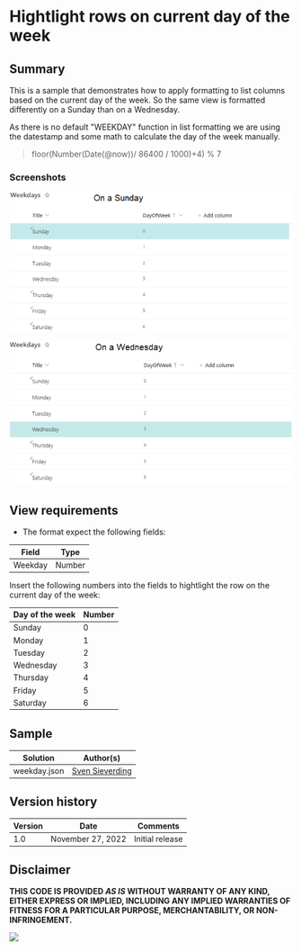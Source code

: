 # Hightlight rows on current day of the week

## Summary
This is a sample that demonstrates how to apply formatting to list columns based on the current day of the week.
So the same view is formatted differently on a Sunday than on a Wednesday.

As there is no default "WEEKDAY" function in list formatting we are using the datestamp and some math to calculate the day of the week manually.

> floor(Number(Date(@now))/ 86400 / 1000)+4) % 7


### Screenshots

![On a Sunday](./assets/Sunday.png)

![On a Wednesday](./assets/Wednesday.png)


## View requirements
- The format expect the following fields:

Field |Type
--------|---------
Weekday | Number

Insert the following numbers into the fields to hightlight the row on the current day of the week:

Day of the week |Number
--------|---------
Sunday | 0
Monday | 1
Tuesday | 2
Wednesday | 3
Thursday | 4
Friday | 5
Saturday | 6




## Sample

Solution|Author(s)
--------|---------
weekday.json | [Sven Sieverding](https://github.com/365knoten)

## Version history

Version|Date|Comments
-------|----|--------
1.0|November 27, 2022|Initial release


## Disclaimer
**THIS CODE IS PROVIDED *AS IS* WITHOUT WARRANTY OF ANY KIND, EITHER EXPRESS OR IMPLIED, INCLUDING ANY IMPLIED WARRANTIES OF FITNESS FOR A PARTICULAR PURPOSE, MERCHANTABILITY, OR NON-INFRINGEMENT.**

<img src="https://pnptelemetry.azurewebsites.net/list-formatting/view-samples/hightlight-rows-current-weekday" />